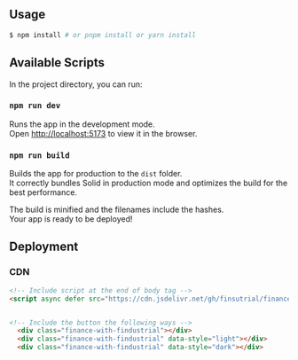 ## Usage

```bash
$ npm install # or pnpm install or yarn install
```
## Available Scripts

In the project directory, you can run:

### `npm run dev`

Runs the app in the development mode.<br>
Open [http://localhost:5173](http://localhost:5173) to view it in the browser.

### `npm run build`

Builds the app for production to the `dist` folder.<br>
It correctly bundles Solid in production mode and optimizes the build for the best performance.

The build is minified and the filenames include the hashes.<br>
Your app is ready to be deployed!

## Deployment

### CDN

````html
<!-- Include script at the end of body tag -->
<script async defer src="https://cdn.jsdelivr.net/gh/finsutrial/finance-with-findustrial/dist.js"></script>


<!-- Include the button the following ways -->
  <div class="finance-with-findustrial"></div>
  <div class="finance-with-findustrial" data-style="light"></div>
  <div class="finance-with-findustrial" data-style="dark"></div>

````
